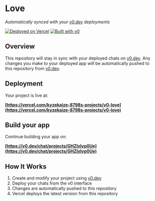 # Love

*Automatically synced with your [v0.dev](https://v0.dev) deployments*

[![Deployed on Vercel](https://img.shields.io/badge/Deployed%20on-Vercel-black?style=for-the-badge&logo=vercel)](https://vercel.com/kyzekaize-8798s-projects/v0-love)
[![Built with v0](https://img.shields.io/badge/Built%20with-v0.dev-black?style=for-the-badge)](https://v0.dev/chat/projects/GHZIxIvp0Ue)

## Overview

This repository will stay in sync with your deployed chats on [v0.dev](https://v0.dev).
Any changes you make to your deployed app will be automatically pushed to this repository from [v0.dev](https://v0.dev).

## Deployment

Your project is live at:

**[https://vercel.com/kyzekaize-8798s-projects/v0-love](https://vercel.com/kyzekaize-8798s-projects/v0-love)**

## Build your app

Continue building your app on:

**[https://v0.dev/chat/projects/GHZIxIvp0Ue](https://v0.dev/chat/projects/GHZIxIvp0Ue)**

## How It Works

1. Create and modify your project using [v0.dev](https://v0.dev)
2. Deploy your chats from the v0 interface
3. Changes are automatically pushed to this repository
4. Vercel deploys the latest version from this repository
